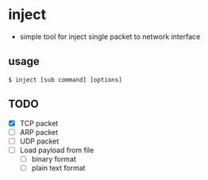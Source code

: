 # inject

- simple tool for inject single packet to network interface


## usage

```
$ inject [sub command] [options]
```

## TODO

- [X] TCP packet
- [ ] ARP packet
- [ ] UDP packet
- [ ] Load payload from file
  - [ ] binary format
  - [ ] plain text format
